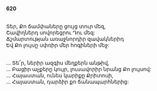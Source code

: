 **620**

\
Տեր, Քո ճամփաները ցույց տուր մեզ,\
Շավիղներդ սովորեցրու Դու մեզ:\
Ճշմարտության առաջնորդիր զավակներիդ\
Եվ Քո լույսը սփռիր մեր հոգիների մեջ:

\
 ... Տե՜ր, ներիր ազգիս մեղքերն անթիվ,\
 ... Բացիր աչքերը կույր, լուսավորիր նրանց Քո լույսով:\
 ... Հայաստան, ունես կարիքը Քրիտոսի,\
 ... Հայաստան, դարձիր քո ճանապարհներից:

